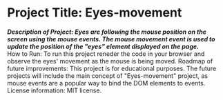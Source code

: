 # <h1>Project Title: Eyes-movement</H1>
<strong><em>Description of Project: Eyes are following the mouse position on the screen using the mouse events. The mouse movement event is used to update the position of the "eyes" element displayed on the page.</em></strong>  
How to Run: To run this project reneder the code in your browser and observe the eyes' movement as the mouse is being moved. 
Roadmap of future improvements: This project is for educational purposes. The future projects will include the main concept of "Eyes-movement" project, as mouse events are a popular way to bind the DOM elements to events.
License information: MIT license. 
